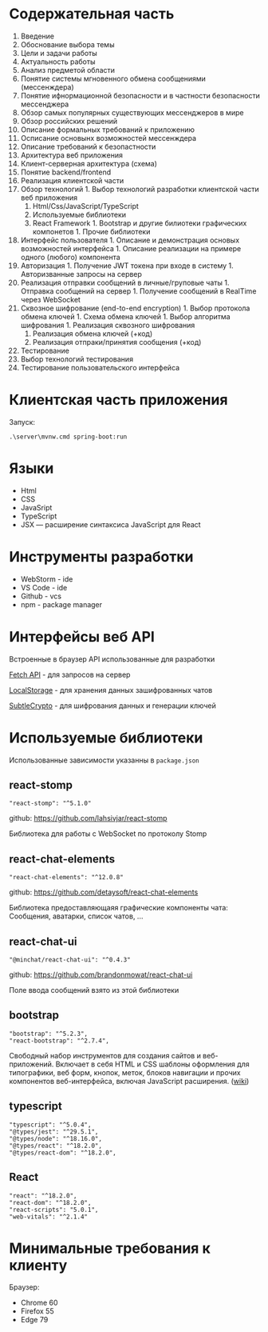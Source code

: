 
# Содержательная часть

1. Введение
  1. Обоснование выбора темы
  1. Цели и задачи работы
  1. Актуальность работы
1. Анализ предметой области 
  1. Понятие системы мгновенного обмена сообщениями (мессенждера)
  1. Понятие ифнормационной безопасности и в частности безопасности мессенджера
  1. Обзор самых популярных существующих мессенджеров в мире
  1. Обзор российских решений
1. Описание формальных требований к приложению
  1. Осписание основынх возможностей мессенждера
  1. Описание требований к безопастности
1. Архитектура веб приложения
  1. Клиент-серверная архитектура (схема)
  1. Понятие backend/frontend
1. Реализация клиентской части
  1. Обзор технологий
    1. Выбор технологий разработки клиентской части веб приложения 
      1. Html/Css/JavaScript/TypeScript
      1. Используемые библиотеки
        1. React Framework
          1. Bootstrap и другие билиотеки графических компонетов
          1. Прочие библиотеки
  1. Интерфейс пользователя
    1. Описание и демонстрация основых возможностей интерфейса
    1. Описание реализации на примере одного (любого) компонента
  1. Авторизация
    1. Получение JWT токена при входе в систему
    1. Авторизванные запросы на сервер
  1. Реализация отправки сообщений в личные/груповые чаты
    1. Отправка сообщений на сервер
    1. Получение сообщений в RealTime через WebSocket
  1. Сквозное шифрование (end-to-end encryption)
    1. Выбор протокола обмена ключей
    1. Схема обмена ключей
    1. Выбор алгоритма шифрования
    1. Реализация сквозного шифрования
      1. Реализация обмена ключей (+код)
      1. Реализация отпраки/принятия сообщения (+код)
1. Тестирование
  1. Выбор технологий тестирования
  1. Тестирование пользовательского интерфейса



# Клиентская часть приложения 

Запуск:

```
.\server\mvnw.cmd spring-boot:run
```

# Языки

* Html
* CSS
* JavaSript
* TypeScript
* JSX — расширение синтаксиса JavaScript для React

# Инструменты разработки

* WebStorm - ide
* VS Code - ide
* Github - vcs
* npm - package manager

# Интерфейсы веб API

Встроенные в браузер API использованные для разработки

[Fetch API](https://developer.mozilla.org/ru/docs/Web/API/Fetch_API) - для запросов на сервер

[LocalStorage](https://developer.mozilla.org/ru/docs/Web/API/Window/localStorage) - для хранения данных зашифрованных чатов

[SubtleCrypto](https://developer.mozilla.org/ru/docs/Web/API/SubtleCrypto) - для шифрования данных и генерации ключей

# Используемые библиотеки

Использованные зависимости указанны в `package.json`

## react-stomp
```
"react-stomp": "^5.1.0"
```

github: https://github.com/lahsivjar/react-stomp

Библиотека для работы с WebSocket по протоколу Stomp

## react-chat-elements

```
"react-chat-elements": "^12.0.8"
```

github: https://github.com/detaysoft/react-chat-elements

Библиотека предоставляющаяя графические компоненты чата: Сообщения, аватарки, список чатов, ...

## react-chat-ui

```
"@minchat/react-chat-ui": "^0.4.3"
```

github: https://github.com/brandonmowat/react-chat-ui

Поле ввода сообщений взято из этой библиотеки

## bootstrap

```
"bootstrap": "^5.2.3",
"react-bootstrap": "^2.7.4",
```
Свободный набор инструментов для создания сайтов и веб-приложений. Включает в себя HTML и CSS шаблоны оформления для типографики, веб форм, кнопок, меток, блоков навигации и прочих компонентов веб-интерфейса, включая JavaScript расширения. ([wiki](https://ru.wikipedia.org/wiki/Bootstrap_(%D1%84%D1%80%D0%B5%D0%B9%D0%BC%D0%B2%D0%BE%D1%80%D0%BA)))

## typescript

```
"typescript": "^5.0.4",
"@types/jest": "^29.5.1",
"@types/node": "^18.16.0",
"@types/react": "^18.2.0",
"@types/react-dom": "^18.2.0",
```

## React

```
"react": "^18.2.0",
"react-dom": "^18.2.0",
"react-scripts": "5.0.1",
"web-vitals": "^2.1.4"
```

# Минимальные требования к клиенту
Браузер:
* Chrome 60
* Firefox 55
* Edge 79

